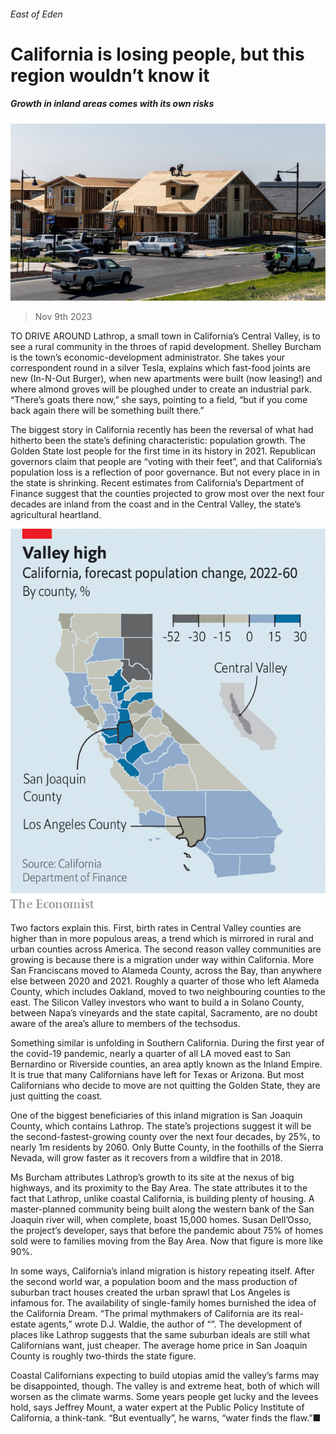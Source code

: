 ###### East of Eden

# California is losing people, but this region wouldn’t know it 

##### Growth in inland areas comes with its own risks 

![image](images/20231111_USP504.jpg) 

> Nov 9th 2023 

TO DRIVE AROUND Lathrop, a small town in California’s Central Valley, is to see a rural community in the throes of rapid development. Shelley Burcham is the town’s economic-development administrator. She takes your correspondent round in a silver Tesla, explains which fast-food joints are new (In-N-Out Burger), when new apartments were built (now leasing!) and where almond groves will be ploughed under to create an industrial park. “There’s goats there now,” she says, pointing to a field, “but if you come back again there will be something built there.” 

The biggest story in California recently has been the reversal of what had hitherto been the state’s defining characteristic: population growth. The Golden State lost people for the first time in its history in 2021. Republican governors claim that people are “voting with their feet”, and that California’s population loss is a reflection of poor governance. But not every place in in the state is shrinking. Recent estimates from California’s Department of Finance suggest that the counties projected to grow most over the next four decades are inland from the coast and in the Central Valley, the state’s agricultural heartland.

![image](images/20231111_USM346.png) 


Two factors explain this. First, birth rates in Central Valley counties are higher than in more populous areas, a trend which is mirrored in rural and urban counties across America. The second reason valley communities are growing is because there is a migration under way within California. More San Franciscans moved to Alameda County, across the Bay, than anywhere else between 2020 and 2021. Roughly a quarter of those who left Alameda County, which includes Oakland, moved to two neighbouring counties to the east. The Silicon Valley investors who want to build a  in Solano County, between Napa’s vineyards and the state capital, Sacramento, are no doubt aware of the area’s allure to members of the techsodus. 

Something similar is unfolding in Southern California. During the first year of the covid-19 pandemic, nearly a quarter of all LA  moved east to San Bernardino or Riverside counties, an area aptly known as the Inland Empire. It is true that many Californians have left for Texas or Arizona. But most Californians who decide to move are not quitting the Golden State, they are just quitting the coast. 

One of the biggest beneficiaries of this inland migration is San Joaquin County, which contains Lathrop. The state’s projections suggest it will be the second-fastest-growing county over the next four decades, by 25%, to nearly 1m residents by 2060. Only Butte County, in the foothills of the Sierra Nevada, will grow faster as it recovers from a wildfire that  in 2018. 

Ms Burcham attributes Lathrop’s growth to its site at the nexus of big highways, and its proximity to the Bay Area. The state attributes it to the fact that Lathrop, unlike coastal California, is building plenty of housing. A master-planned community being built along the western bank of the San Joaquin river will, when complete, boast 15,000 homes. Susan Dell’Osso, the project’s developer, says that before the pandemic about 75% of homes sold were to families moving from the Bay Area. Now that figure is more like 90%. 

In some ways, California’s inland migration is history repeating itself. After the second world war, a population boom and the mass production of suburban tract houses created the urban sprawl that Los Angeles is infamous for. The availability of single-family homes burnished the idea of the California Dream. “The primal mythmakers of California are its real-estate agents,” wrote D.J. Waldie, the author of “”. The development of places like Lathrop suggests that the same suburban ideals are still what Californians want, just cheaper. The average home price in San Joaquin County is roughly two-thirds the state figure.

Coastal Californians expecting to build utopias amid the valley’s farms may be disappointed, though. The valley is  and extreme heat, both of which will worsen as the climate warms. Some years people get lucky and the levees hold, says Jeffrey Mount, a water expert at the Public Policy Institute of California, a think-tank. “But eventually”, he warns, “water finds the flaw.”■


